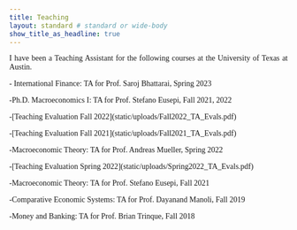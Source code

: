 ```yaml
---
title: Teaching
layout: standard # standard or wide-body
show_title_as_headline: true
---
```


<p style="font-family:Cormorant Garamond;text-align: justify;">I have been a Teaching Assistant for the following courses at the University of Texas at Austin.</p>

<p style="font-family:Cormorant Garamond;text-align: justify;">- International Finance: TA for Prof. Saroj Bhattarai, Spring 2023</p>
<p style="font-family:Cormorant Garamond;text-align: justify;">-Ph.D. Macroeconomics I: TA for Prof. Stefano Eusepi, Fall 2021, 2022</p>
    <p style="font-family:Cormorant Garamond;text-align: justify;">-[Teaching Evaluation Fall 2022](static/uploads/Fall2022_TA_Evals.pdf)</p>
    <p style="font-family:Cormorant Garamond;text-align: justify;">-[Teaching Evaluation Fall 2021](static/uploads/Fall2021_TA_Evals.pdf)</p>
<p style="font-family:Cormorant Garamond;text-align: justify;">-Macroeconomic Theory: TA for Prof. Andreas Mueller, Spring 2022</p>
    <p style="font-family:Cormorant Garamond;text-align: justify;">-[Teaching Evaluation Spring 2022](static/uploads/Spring2022_TA_Evals.pdf)</p>
<p style="font-family:Cormorant Garamond;text-align: justify;">-Macroeconomic Theory: TA for Prof. Stefano Eusepi, Fall 2021</p>
<p style="font-family:Cormorant Garamond;text-align: justify;">-Comparative Economic Systems: TA for Prof. Dayanand Manoli, Fall 2019</p>
<p style="font-family:Cormorant Garamond;text-align: justify;">-Money and Banking: TA for Prof. Brian Trinque, Fall 2018 </p>
